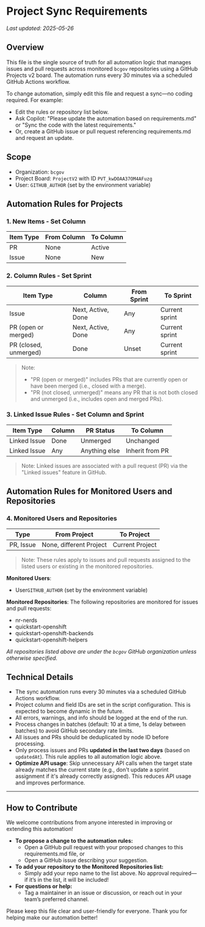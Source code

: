 # Project Sync Requirements

_Last updated: 2025-05-26_

## Overview
This file is the single source of truth for all automation logic that manages issues and pull requests across monitored `bcgov` repositories using a GitHub Projects v2 board. The automation runs every 30 minutes via a scheduled GitHub Actions workflow.

To change automation, simply edit this file and request a sync—no coding required. For example:
- Edit the rules or repository list below.
- Ask Copilot: "Please update the automation based on requirements.md" or "Sync the code with the latest requirements."
- Or, create a GitHub issue or pull request referencing requirements.md and request an update.

## Scope
- Organization: `bcgov`
- Project Board: `ProjectV2` with ID `PVT_kwDOAA37OM4AFuzg`
- User: `GITHUB_AUTHOR` (set by the environment variable)

## Automation Rules for Projects

### 1. New Items - Set Column

| Item Type | From Column | To Column |
|-----------|-------------|-----------|
| PR        | None        | Active    |
| Issue     | None        | New       |

### 2. Column Rules - Set Sprint

| Item Type             | Column             | From Sprint | To Sprint      |
|-----------------------|--------------------|-------------|----------------|
| Issue                 | Next, Active, Done | Any         | Current sprint |
| PR (open or merged)   | Next, Active, Done | Any         | Current sprint |
| PR (closed, unmerged) | Done               | Unset       | Current sprint |

> Note:
> - "PR (open or merged)" includes PRs that are currently open or have been merged (i.e., closed with a merge).
> - "PR (not closed, unmerged)" means any PR that is not both closed and unmerged (i.e., includes open and merged PRs).

### 3. Linked Issue Rules - Set Column and Sprint

| Item Type    | Column  | PR Status     | To Column       |
|--------------|---------|---------------|-----------------|
| Linked Issue | Done    | Unmerged      | Unchanged       |
| Linked Issue | Any     | Anything else | Inherit from PR |

> Note: Linked issues are associated with a pull request (PR) via the "Linked issues" feature in GitHub.

## Automation Rules for Monitored Users and Repositories

### 4. Monitored Users and Repositories

| Type       | From Project            | To Project      |
|------------|-------------------------|-----------------|
| PR, Issue  | None, different Project | Current Project |

> Note: These rules apply to issues and pull requests assigned to the listed users or existing in the monitored repositories.

**Monitored Users**:
- User`GITHUB_AUTHOR` (set by the environment variable)

**Monitored Repositories**: The following repositories are monitored for issues and pull requests:
- nr-nerds
- quickstart-openshift
- quickstart-openshift-backends
- quickstart-openshift-helpers

_All repositories listed above are under the `bcgov` GitHub organization unless otherwise specified._

## Technical Details
- The sync automation runs every 30 minutes via a scheduled GitHub Actions workflow.
- Project column and field IDs are set in the script configuration. This is expected to become dynamic in the future.
- All errors, warnings, and info should be logged at the end of the run.
- Process changes in batches (default: 10 at a time, 1s delay between batches) to avoid GitHub secondary rate limits.
- All issues and PRs should be deduplicated by node ID before processing.
- Only process issues and PRs **updated in the last two days** (based on `updatedAt`). This rule applies to all automation logic above.
- **Optimize API usage**: Skip unnecessary API calls when the target state already matches the current state (e.g., don't update a sprint assignment if it's already correctly assigned). This reduces API usage and improves performance.

---

## How to Contribute

We welcome contributions from anyone interested in improving or extending this automation!

- **To propose a change to the automation rules:**
  - Open a GitHub pull request with your proposed changes to this requirements.md file, or
  - Open a GitHub issue describing your suggestion.
- **To add your repository to the Monitored Repositories list:**
  - Simply add your repo name to the list above. No approval required—if it’s in the list, it will be included!
- **For questions or help:**
  - Tag a maintainer in an issue or discussion, or reach out in your team’s preferred channel.

Please keep this file clear and user-friendly for everyone. Thank you for helping make our automation better!
